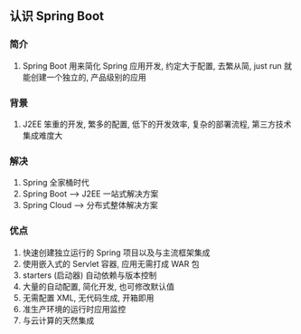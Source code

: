 ## 认识 Spring Boot

### 简介

1. Spring Boot 用来简化 Spring 应用开发, 约定大于配置, 去繁从简, just run 就能创建一个独立的, 产品级别的应用



### 背景

1. J2EE 笨重的开发, 繁多的配置, 低下的开发效率, 复杂的部署流程, 第三方技术集成难度大



### 解决

1. Spring 全家桶时代
2. Spring Boot --> J2EE 一站式解决方案
3. Spring Cloud --> 分布式整体解决方案



### 优点

1. 快速创建独立运行的 Spring 项目以及与主流框架集成
2. 使用嵌入式的 Servlet 容器, 应用无需打成 WAR 包
3. starters (启动器) 自动依赖与版本控制
4. 大量的自动配置, 简化开发, 也可修改默认值
5. 无需配置 XML, 无代码生成, 开箱即用
6. 准生产环境的运行时应用监控
7. 与云计算的天然集成





